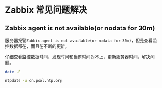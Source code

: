 # Zabbix 常见问题解决

## Zabbix agent is not available(or nodata for 30m)

服务器报警`Zabbix agent is not available(or nodata for 30m)`，但是查看监控数据都在，而且在不断的更新。

仔细查看监控数据时间，发现时间和当前时间对不上，更新服务器时间，解决问题。

```bash
date -R

ntpdate -u cn.pool.ntp.org
```
